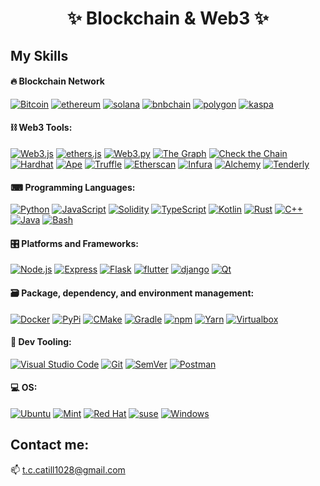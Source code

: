 <h1 align="center">
  ✨ Blockchain & Web3 ✨
</h1>

## My Skills

#### 🔥 Blockchain Network

<p>
      <a href="https://bitcoin.org/" target="_blank"><img alt="Bitcoin"
              src="https://img.shields.io/badge/Bitcoin-F7931A?style=for-the-badge&logo=bitcoin&logoColor=white"/></a>
      <a href="https://ethereum.org/en/" target="_blank"><img alt="ethereum"
              src="https://img.shields.io/badge/ethereum-3C3C3D?style=for-the-badge&logo=ethereum&logoColor=white"/></a>
      <a href="https://solana.com/" target="_blank"><img alt="solana"
              src="https://img.shields.io/badge/solana-9945FF?style=for-the-badge&logo=solana&logoColor=white"/></a>
      <a href="https://www.bnbchain.org/en/bnb-smart-chain" target="_blank"><img alt="bnbchain"
              src="https://img.shields.io/badge/bnbchain-F0B90B?style=for-the-badge&logo=bnbchain&logoColor=white"/></a>
      <a href="https://polygon.technology/" target="_blank"><img alt="polygon"
              src="https://img.shields.io/badge/polygon-7B3FE4?style=for-the-badge&logo=polygon&logoColor=white"/></a>
      <a href="https://kaspa.org/" target="_blank"><img alt="kaspa"
              src="https://img.shields.io/badge/kaspa-F7931A?style=for-the-badge&logo=kaspa&logoColor=white"/></a>
</p>

#### ⛓️ Web3 Tools:

<p>
    <a href="https://web3js.org/" target="_blank"><img alt="Web3.js"
        src="https://img.shields.io/badge/Web3.js-F16822?style=for-the-badge&logo=web3dotjs&logoColor=white"/></a>
    <a href="https://ethers.org/" target="_blank"><img alt="ethers.js"
        src="https://img.shields.io/badge/ethers.js-1d4c7c?style=for-the-badge&logo=ethers&logoColor=white"/></a>
    <a href="https://web3py.readthedocs.io/en/stable" target="_blank"><img alt="Web3.py"
        src="https://img.shields.io/badge/Web3.py-ef6830?style=for-the-badge&logo=web3py&logoColor=white"/></a>
    <a href="https://thegraph.com/en" target="_blank"><img alt="The Graph"
        src="https://img.shields.io/badge/The Graph-6646ec?style=for-the-badge&logo=thegraph&logoColor=white"/></a>
    <a href="https://ctc.readthedocs.io/en/latest/" target="_blank"><img alt="Check the Chain"
        src="https://img.shields.io/badge/Check the Chain (ctc)-2980b9?style=for-the-badge&logo=checkthechain&logoColor=white"/></a>
    <a href="https://hardhat.org" target="_blank"><img alt="Hardhat"
        src="https://img.shields.io/badge/Hardhat-FFF100?style=for-the-badge&logo=hardhat&logoColor=white"/></a>
    <a href="https://www.apeworx.io" target="_blank"><img alt="Ape"
        src="https://img.shields.io/badge/Ape-7dfb01?style=for-the-badge&logo=truffle&logoColor=white"/></a>
    <a href="https://trufflesuite.com" target="_blank"><img alt="Truffle"
        src="https://img.shields.io/badge/Truffle-3fe0c5?style=for-the-badge&logo=truffle&logoColor=white"/></a>
    <a href="https://etherscan.io" target="_blank"><img alt="Etherscan"
        src="https://img.shields.io/badge/Etherscan-21325b?style=for-the-badge&logo=etherscan&logoColor=white"/></a>
    <a href="https://infura.io" target="_blank"><img alt="Infura"
        src="https://img.shields.io/badge/Infura-ff5833?style=for-the-badge&logo=infura&logoColor=white"/></a>
    <a href="https://www.alchemy.com" target="_blank"><img alt="Alchemy"
        src="https://img.shields.io/badge/Alchemy-363ff9?style=for-the-badge&logo=alchemy&logoColor=white"/></a>
    <a href="https://tenderly.co/" target="_blank"><img alt="Tenderly"
        src="https://img.shields.io/badge/Tenderly-6837f1?style=for-the-badge&logo=tenderly&logoColor=white"/></a>  
</p>

#### ⌨ Programming Languages:

<p>
    <a href="https://www.python.org" target="_blank"><img alt="Python"
        src="https://img.shields.io/badge/Python-3776AB?style=for-the-badge&logo=python&logoColor=white"/></a>
    <a href="https://developer.mozilla.org/en-US/docs/Web/JavaScript" target="_blank"><img alt="JavaScript"
        src="https://img.shields.io/badge/JavaScript-F7DF1E?style=for-the-badge&logo=javascript&logoColor=black"/></a>
    <a href="https://docs.soliditylang.org" target="_blank"><img alt="Solidity"
        src="https://img.shields.io/badge/Solidity-e6e6e6?style=for-the-badge&logo=solidity&logoColor=black"/></a>
    <a href="https://www.typescriptlang.org" target="_blank"><img alt="TypeScript"
        src="https://img.shields.io/badge/TypeScript-007ACC?style=for-the-badge&logo=typescript&logoColor=white"/></a>
    <a href="https://kotlinlang.org/" target="_blank"><img alt="Kotlin"
        src="https://img.shields.io/badge/Kotlin-7F52FF?style=for-the-badge&logo=kotlin&logoColor=white"/></a>
    <a href="https://www.rust-lang.org" target="_blank"><img alt="Rust"
        src="https://img.shields.io/badge/Rust-000000?style=for-the-badge&logo=rust&logoColor=white"/></a>
    <a href="https://isocpp.org" target="_blank"><img alt="C++"
        src="https://img.shields.io/badge/C++-00599C?style=for-the-badge&logo=cplusplus&logoColor=white"/></a>
    <a href="https://jdk.java.net" target="_blank"><img alt="Java"
        src="https://img.shields.io/badge/Java-F80000?style=for-the-badge&logo=java&logoColor=white"/></a>
    <a href="https://www.gnu.org/software/bash" target="_blank"><img alt="Bash"
        src="https://img.shields.io/badge/Bash-4EAA25?style=for-the-badge&logo=gnubash&logoColor=white"/></a>
</p>

#### 🎛️ Platforms and Frameworks:
    
<p>
    <a href="https://nodejs.org" target="_blank"><img alt="Node.js"
        src="https://img.shields.io/badge/Node.js-339933?style=for-the-badge&logo=nodedotjs&logoColor=white"/></a>
    <a href="https://nodejs.org" target="_blank"><img alt="Express"
        src="https://img.shields.io/badge/Express-000000?style=for-the-badge&logo=express&logoColor=white"/></a>
    <a href="https://flask.palletsprojects.com/" target="_blank"><img alt="Flask"
        src="https://img.shields.io/badge/Flask-3DDC84?style=for-the-badge&logo=flask&logoColor=white"/></a>
    <a href="https://flutter.dev/" target="_blank"><img alt="flutter"
        src="https://img.shields.io/badge/flutter-02569B?style=for-the-badge&logo=flutter&logoColor=white"/></a>
    <a href="https://www.djangoproject.com/" target="_blank"><img alt="django"
        src="https://img.shields.io/badge/django-092E20?style=for-the-badge&logo=django&logoColor=white"/></a>
    <a href="https://www.qt.io" target="_blank"><img alt="Qt"
        src="https://img.shields.io/badge/Qt-41CD52?style=for-the-badge&logo=qt&logoColor=white"/></a>
</p>
    
    
#### 🗃️ Package, dependency, and environment management:

<p>
    <a href="https://www.docker.com" target="_blank"><img alt="Docker"
        src="https://img.shields.io/badge/Docker-2496ED?style=for-the-badge&logo=docker&logoColor=white"/></a>
    <a href="https://pypi.org" target="_blank"><img alt="PyPi"
        src="https://img.shields.io/badge/PyPi-3775A9?style=for-the-badge&logo=pypi&logoColor=white"/></a>
    <a href="https://cmake.org" target="_blank"><img alt="CMake"
        src="https://img.shields.io/badge/CMake-064F8C?style=for-the-badge&logo=cmake&logoColor=white"/></a>
    <a href="https://gradle.org" target="_blank"><img alt="Gradle"
        src="https://img.shields.io/badge/Gradle-02303A?style=for-the-badge&logo=gradle&logoColor=white"/></a>
    <a href="https://www.npmjs.com" target="_blank"><img alt="npm"
        src="https://img.shields.io/badge/npm-CB3837?style=for-the-badge&logo=npm&logoColor=white"/></a>
    <a href="https://yarnpkg.com" target="_blank"><img alt="Yarn"
        src="https://img.shields.io/badge/Yarn-2C8EBB?style=for-the-badge&logo=yarn&logoColor=white"/></a>
    <a href="https://www.virtualbox.org" target="_blank"><img alt="Virtualbox"
        src="https://img.shields.io/badge/Virtualbox-183A61?style=for-the-badge&logo=virtualbox&logoColor=white"/></a>
</p>

#### 🔧 Dev Tooling:

<p>
    <a href="https://code.visualstudio.com" target="_blank"><img alt="Visual Studio Code"
        src="https://img.shields.io/badge/VS Code-007ACC?style=for-the-badge&logo=visualstudiocode&logoColor=white"/></a>
    <a href="https://git-scm.com" target="_blank"><img alt="Git"
        src="https://img.shields.io/badge/Git-F05032?style=for-the-badge&logo=git&logoColor=white"/></a>
    <a href="https://www.atlassian.com/software/jira" target="_blank"><img alt="SemVer"
        src="https://img.shields.io/badge/jira-0052CC?style=for-the-badge&logo=jira&logoColor=white"/></a>
    <a href="https://www.postman.com" target="_blank"><img alt="Postman"
        src="https://img.shields.io/badge/Postman-FF6C37?style=for-the-badge&logo=Postman&logoColor=white"/></a>
</p>

#### 💻 OS:

<p> 
    <a href="https://ubuntu.com" target="_blank"><img alt="Ubuntu"
        src="https://img.shields.io/badge/Ubuntu-E95420?style=for-the-badge&logo=ubuntu&logoColor=white"/></a>
    <a href="https://linuxmint.com" target="_blank"><img alt="Mint"
        src="https://img.shields.io/badge/Mint-87CF3E?style=for-the-badge&logo=linuxmint&logoColor=white"/></a>
    <a href="https://www.redhat.com/en/technologies/linux-platforms/enterprise-linux" target="_blank"><img alt="Red Hat"
        src="https://img.shields.io/badge/Red Hat-EE0000?style=for-the-badge&logo=redhat&logoColor=white"/></a>
    <a href="https://developer.android.com" target="_blank"><img alt="suse"
        src="https://img.shields.io/badge/suse-0C322C?style=for-the-badge&logo=suse&logoColor=white"/></a>
    <a href="https://www.microsoft.com/en-gb/windows" target="_blank"><img alt="Windows"
        src="https://img.shields.io/badge/Windows-0078D6?style=for-the-badge&logo=windows&logoColor=white"/></a>
</p>


<!-- ## My Languages & Tools
<code><img height="45" src="https://img.icons8.com/?size=100&id=0euWhhGcJjPm&format=png&color=000000" alt="solidity"></code>
<code><img height="45" src="https://img.icons8.com/?size=100&id=aty46CDE8eFN&format=png&color=000000" alt="web3"></code>
<code><img height="45" src="https://img.icons8.com/?size=100&id=laVIsJnTtYoj&format=png&color=000000" alt="javascript"></code>
<code><img height="45" src="https://img.icons8.com/?size=100&id=HcQEdKCkXUs3&format=png&color=000000" alt="typescript"></code>
<code><img height="45" src="https://img.icons8.com/?size=100&id=wPohyHO_qO1a&format=png&color=000000" alt="react"></code>
<code><img height="45" src="https://img.icons8.com/?size=100&id=54087&format=png&color=000000" alt="node"></code>
<code><img height="45" src="https://img.icons8.com/?size=100&id=9Gfx4Dfxl0JK&format=png&color=000000" alt="express"></code>
<code><img height="45" src="https://img.icons8.com/?size=100&id=hGdCwhSHUe6L&format=png&color=000000" alt="python"></code>
<code><img height="45" src="https://img.icons8.com/?size=100&id=pCvIfmctRaY8&format=png&color=000000" alt="flutter"></code>
<code><img height="45" src="https://img.icons8.com/?size=100&id=121462&format=png&color=000000" alt="php"></code>
<code><img height="45" src="https://img.icons8.com/?size=100&id=ZMc42tPbG32H&format=png&color=000000" alt="bootstrap"></code>
<code><img height="45" src="https://img.icons8.com/?size=100&id=2T6TKY6whzgV&format=png&color=000000" alt="C++"></code>
<code><img height="45" src="https://img.icons8.com/?size=100&id=Fycm8TUhWmFU&format=png&color=000000" alt="C#"></code>
<code><img height="45" src="https://go.dev/images/gophers/motorcycle.svg" alt="Go"></code>
<code><img height="45" src="https://img.icons8.com/?size=100&id=DdsVMQpS0aaL&format=png&color=000000" alt="Rust"></code>
<code><img height="45" src="https://img.icons8.com/?size=100&id=HF4xGsjDERHf&format=png&color=000000" alt="linux"></code>
<code><img height="45" src="https://img.icons8.com/?size=100&id=zFAYIdFZlGxP&format=png&color=000000" alt="docker"></code>
<code><img height="45" src="https://img.icons8.com/?size=100&id=44486&format=png&color=000000" alt="shell"></code> -->
<!-- <code><img height="45" src="" alt="skill"></code> -->

## Contact me:
📫 t.c.catill1028@gmail.com